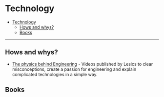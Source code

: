 # Technology

- [Technology](#technology)
  - [Hows and whys?](#hows-and-whys)
  - [Books](#books)

---

## Hows and whys?
- [The physics behind Engineering](https://www.youtube.com/c/Lesics) - Videos published by Lesics to clear misconceptions, create a passion for engineering and explain complicated technologies in a simple way.

## Books
